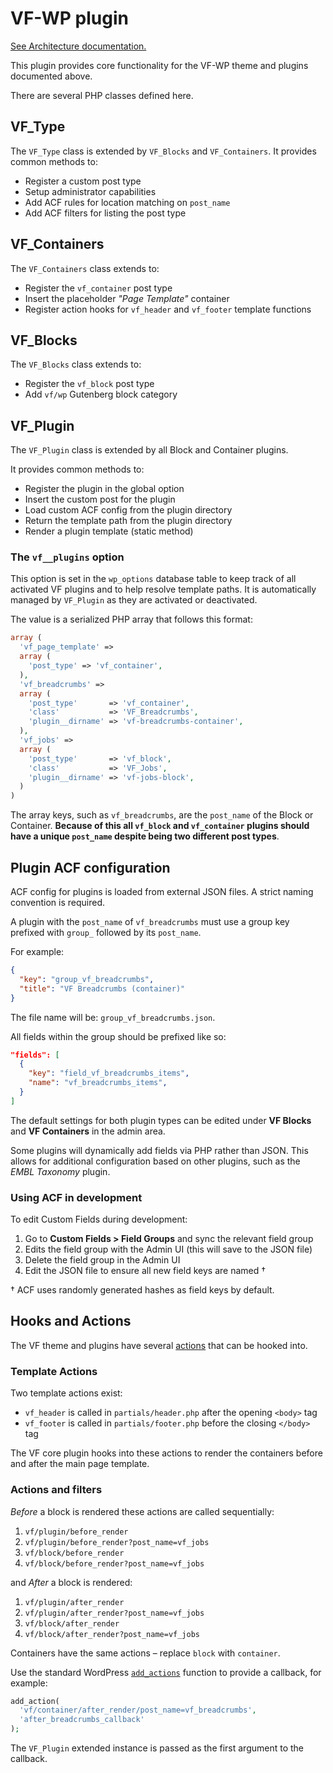 # VF-WP plugin

[See Architecture documentation.](/docs/architecture.md)

This plugin provides core functionality for the VF-WP theme and plugins documented above.

There are several PHP classes defined here.

## VF_Type

The `VF_Type` class is extended by `VF_Blocks` and `VF_Containers`. It provides common methods to:

* Register a custom post type
* Setup administrator capabilities
* Add ACF rules for location matching on `post_name`
* Add ACF filters for listing the post type

## VF_Containers

The `VF_Containers` class extends to:

* Register the `vf_container` post type
* Insert the placeholder *"Page Template"* container
* Register action hooks for `vf_header` and `vf_footer` template functions

## VF_Blocks

The `VF_Blocks` class extends to:

* Register the `vf_block` post type
* Add `vf/wp` Gutenberg block category

## VF_Plugin

The `VF_Plugin` class is extended by all Block and Container plugins.

It provides common methods to:

* Register the plugin in the global option
* Insert the custom post for the plugin
* Load custom ACF config from the plugin directory
* Return the template path from the plugin directory
* Render a plugin template (static method)

### The `vf__plugins` option

This option is set in the `wp_options` database table to keep track of all activated VF plugins and to help resolve template paths. It is automatically managed by `VF_Plugin` as they are activated or deactivated.

The value is a serialized PHP array that follows this format:

```php
array (
  'vf_page_template' =>
  array (
    'post_type' => 'vf_container',
  ),
  'vf_breadcrumbs' =>
  array (
    'post_type'       => 'vf_container',
    'class'           => 'VF_Breadcrumbs',
    'plugin__dirname' => 'vf-breadcrumbs-container',
  ),
  'vf_jobs' =>
  array (
    'post_type'       => 'vf_block',
    'class'           => 'VF_Jobs',
    'plugin__dirname' => 'vf-jobs-block',
  )
)
```

The array keys, such as `vf_breadcrumbs`, are the `post_name` of the Block or Container. **Because of this all `vf_block` and `vf_container` plugins should have a unique `post_name` despite being two different post types**.

## Plugin ACF configuration

ACF config for plugins is loaded from external JSON files. A strict naming convention is required.

A plugin with the `post_name` of `vf_breadcrumbs` must use a group key prefixed with `group_` followed by its `post_name`.

For example:

```json
{
  "key": "group_vf_breadcrumbs",
  "title": "VF Breadcrumbs (container)"
}
```

The file name will be: `group_vf_breadcrumbs.json`.

All fields within the group should be prefixed like so:

```json
"fields": [
  {
    "key": "field_vf_breadcrumbs_items",
    "name": "vf_breadcrumbs_items",
  }
]
```

The default settings for both plugin types can be edited under **VF Blocks** and **VF Containers** in the admin area.

Some plugins will dynamically add fields via PHP rather than JSON. This allows for additional configuration based on other plugins, such as the *EMBL Taxonomy* plugin.

### Using ACF in development

To edit Custom Fields during development:

1. Go to **Custom Fields > Field Groups** and sync the relevant field group
2. Edits the field group with the Admin UI (this will save to the JSON file)
3. Delete the field group in the Admin UI
4. Edit the JSON file to ensure all new field keys are named †

† ACF uses randomly generated hashes as field keys by default.

## Hooks and Actions

The VF theme and plugins have several [actions](https://developer.wordpress.org/plugins/hooks/actions/) that can be hooked into.

### Template Actions

Two template actions exist:

* `vf_header` is called in `partials/header.php` after the opening `<body>` tag
* `vf_footer` is called in `partials/footer.php` before the closing `</body>` tag

The VF core plugin hooks into these actions to render the containers before and after the main page template.

### Actions and filters

*Before* a block is rendered these actions are called sequentially:

1. `vf/plugin/before_render`
2. `vf/plugin/before_render?post_name=vf_jobs`
3. `vf/block/before_render`
4. `vf/block/before_render?post_name=vf_jobs`

and *After* a block is rendered:

1. `vf/plugin/after_render`
2. `vf/plugin/after_render?post_name=vf_jobs`
3. `vf/block/after_render`
4. `vf/block/after_render?post_name=vf_jobs`

Containers have the same actions – replace `block` with `container`.

Use the standard WordPress [`add_actions`](https://developer.wordpress.org/reference/functions/add_action/) function to provide a callback, for example:

```php
add_action(
  'vf/container/after_render/post_name=vf_breadcrumbs',
  'after_breadcrumbs_callback'
);
```

The `VF_Plugin` extended instance is passed as the first argument to the callback.
